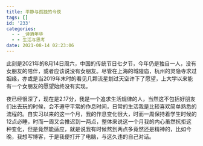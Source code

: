 ```yaml
---
title: 平静与孤独的今夜
tags: []
id: '233'
categories:
  - - _诗酒年华
  - - 生活与思考
date: 2021-08-14 02:23:06
---
```


此刻是2021年的8月14日周六，中国的传统节日七夕节，今年仍是独自一人，没有女朋友的陪伴，或者应该说没有女朋友。尽管在上海的城隍庙，杭州的灵隐寺求过姻缘，亦或是当2019年末时的看见几颗流星划过天空许下了愿望，上大学以来能有一个女朋友的愿望始终没有实现。

夜已经很深了，现在是2.17分，我是一个追求生活规律的人，当然这不包括好朋友们出去玩的时候，会不遵守平常的作息时间，日常的生活我是比较喜欢简单熟悉的流程的。自实习以来的这一个月，我的作息变化很大，时而一周保持着学生时候的12点必睡，时而一周又会推迟到一两点，整体来说这一个月我的内心虽然抗拒这种变化，但是竟然能适应，就是说我有时候熬到两点多竟然还是精神的，比如今晚，我想写博客，于是我便打开了电脑，与这久违的自己对话。